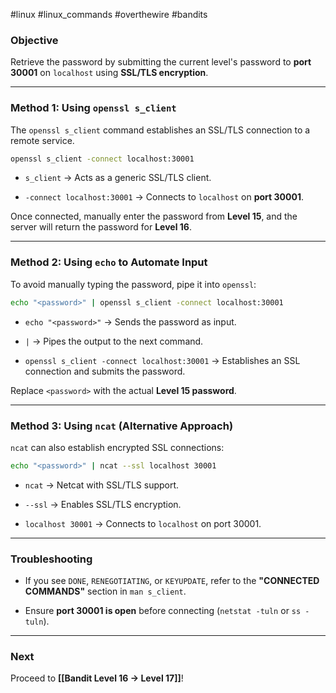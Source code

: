 #linux #linux_commands #overthewire #bandits 
### **Objective**

Retrieve the password by submitting the current level's password to **port 30001** on `localhost` using **SSL/TLS encryption**.

---
### **Method 1: Using `openssl s_client`**

The `openssl s_client` command establishes an SSL/TLS connection to a remote service.

```bash
openssl s_client -connect localhost:30001
```

- `s_client` → Acts as a generic SSL/TLS client.
    
- `-connect localhost:30001` → Connects to `localhost` on **port 30001**.
    

Once connected, manually enter the password from **Level 15**, and the server will return the password for **Level 16**.

---
### **Method 2: Using `echo` to Automate Input**

To avoid manually typing the password, pipe it into `openssl`:

```bash
echo "<password>" | openssl s_client -connect localhost:30001
```

- `echo "<password>"` → Sends the password as input.
    
- `|` → Pipes the output to the next command.
    
- `openssl s_client -connect localhost:30001` → Establishes an SSL connection and submits the password.
    

Replace `<password>` with the actual **Level 15 password**.

---
### **Method 3: Using `ncat` (Alternative Approach)**

`ncat` can also establish encrypted SSL connections:

```bash
echo "<password>" | ncat --ssl localhost 30001
```

- `ncat` → Netcat with SSL/TLS support.
    
- `--ssl` → Enables SSL/TLS encryption.
    
- `localhost 30001` → Connects to `localhost` on port 30001.
    

---
### **Troubleshooting**

- If you see `DONE`, `RENEGOTIATING`, or `KEYUPDATE`, refer to the **"CONNECTED COMMANDS"** section in `man s_client`.
    
- Ensure **port 30001 is open** before connecting (`netstat -tuln` or `ss -tuln`).
    

---
### **Next**

Proceed to **[[Bandit Level 16 → Level 17]]**!